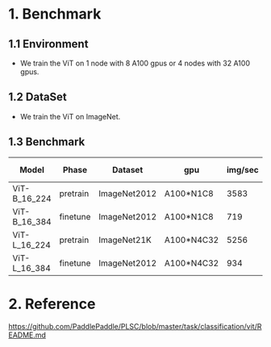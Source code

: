 # 1. Benchmark

## 1.1 Environment

- We train the ViT on 1 node with 8 A100 gpus or 4 nodes with 32 A100 gpus.

## 1.2 DataSet
- We train the ViT on ImageNet.

## 1.3 Benchmark


| Model | Phase | Dataset | gpu | img/sec | Top1 Acc | Official |
| --- | --- | --- | --- | --- | --- | --- |
| ViT-B_16_224 |pretrain  |ImageNet2012  |A100*N1C8  |  3583| 0.75196 | 0.7479 |
| ViT-B_16_384 |finetune  | ImageNet2012 | A100*N1C8 | 719 | 0.77972 | 0.7791 |
| ViT-L_16_224 | pretrain | ImageNet21K | A100*N4C32 | 5256 | - | - |  |
|ViT-L_16_384  |finetune  | ImageNet2012 | A100*N4C32 | 934 | 0.85030 | 0.8505 |

# 2. Reference

https://github.com/PaddlePaddle/PLSC/blob/master/task/classification/vit/README.md
